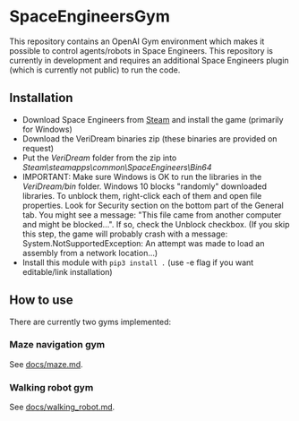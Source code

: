 # SpaceEngineersGym

This repository contains an OpenAI Gym environment which makes it possible to control agents/robots in Space Engineers. This repository is currently in development and requires an additional Space Engineers plugin (which is currently not public) to run the code.

## Installation

- Download Space Engineers from [Steam](https://store.steampowered.com/app/244850/Space_Engineers/) and install the game (primarily for Windows)
- Download the VeriDream binaries zip (these binaries are provided on request)
- Put the *VeriDream* folder from the zip into *Steam\steamapps\common\SpaceEngineers\Bin64*
- IMPORTANT: Make sure Windows is OK to run the libraries in the *VeriDream/bin* folder. Windows 10 blocks "randomly" downloaded libraries. To unblock them, right-click each of them and open file properties. Look for Security section on the bottom part of the General tab. You might see a message: "This file came from another computer and might be blocked...". If so, check the Unblock checkbox. (If you skip this step, the game will probably crash with a message: System.NotSupportedException: An attempt was made to load an assembly from a network location...)
- Install this module with `pip3 install .` (use -e flag if you want editable/link installation)

## How to use

There are currently two gyms implemented:

### Maze navigation gym

See [docs/maze.md](docs/maze.md).

### Walking robot gym

See [docs/walking_robot.md](docs/walking_robot.md).